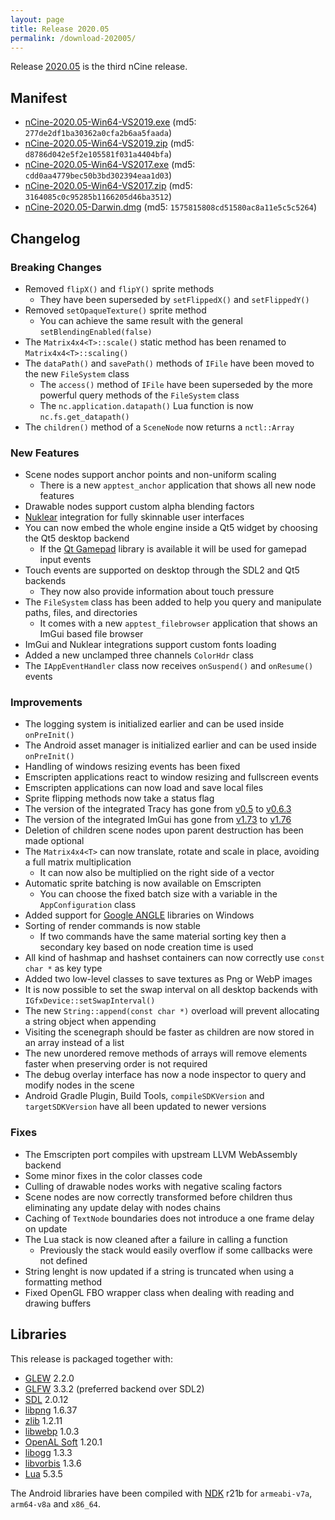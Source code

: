 ```yaml
---
layout: page
title: Release 2020.05
permalink: /download-202005/
---
```


Release [2020.05](https://github.com/nCine/nCine/releases/tag/2020.05) is the third nCine release.

## Manifest

- [nCine-2020.05-Win64-VS2019.exe](https://github.com/nCine/nCine/releases/download/2020.05/nCine-2020.05-Win64-VS2019.exe) (md5: `277de2df1ba30362a0cfa2b6aa5faada`)
- [nCine-2020.05-Win64-VS2019.zip](https://github.com/nCine/nCine/releases/download/2020.05/nCine-2020.05-Win64-VS2019.zip) (md5: `d8786d042e5f2e105581f031a4404bfa`)
- [nCine-2020.05-Win64-VS2017.exe](https://github.com/nCine/nCine/releases/download/2020.05/nCine-2020.05-Win64-VS2017.exe) (md5: `cdd0aa4779bec50b3bd302394eaa1d03`)
- [nCine-2020.05-Win64-VS2017.zip](https://github.com/nCine/nCine/releases/download/2020.05/nCine-2020.05-Win64-VS2017.zip) (md5: `3164085c0c95285b1166205d46ba3512`)
- [nCine-2020.05-Darwin.dmg](https://github.com/nCine/nCine/releases/download/2020.05/nCine-2020.05-Darwin.dmg) (md5: `1575815808cd51580ac8a11e5c5c5264`)

## Changelog

### Breaking Changes

- Removed `flipX()` and `flipY()` sprite methods
  - They have been superseded by `setFlippedX()` and `setFlippedY()`
- Removed `setOpaqueTexture()` sprite method
  - You can achieve the same result with the general `setBlendingEnabled(false)`
- The `Matrix4x4<T>::scale()` static method has been renamed to `Matrix4x4<T>::scaling()`
- The `dataPath()` and `savePath()` methods of `IFile` have been moved to the new `FileSystem` class
  - The `access()` method of `IFile` have been superseded by the more powerful query methods of the `FileSystem` class
  - The `nc.application.datapath()` Lua function is now `nc.fs.get_datapath()`
- The `children()` method of a `SceneNode` now returns a `nctl::Array`

### New Features

- Scene nodes support anchor points and non-uniform scaling
  - There is a new `apptest_anchor` application that shows all new node features
- Drawable nodes support custom alpha blending factors
- [Nuklear](https://github.com/Immediate-Mode-UI/Nuklear) integration for fully skinnable user interfaces
- You can now embed the whole engine inside a Qt5 widget by choosing the Qt5 desktop backend
  - If the [Qt Gamepad](https://doc.qt.io/qt-5/qtgamepad-module.html) library is available it will be used for gamepad input events
- Touch events are supported on desktop through the SDL2 and Qt5 backends
  - They now also provide information about touch pressure
- The `FileSystem` class has been added to help you query and manipulate paths, files, and directories
  - It comes with a new `apptest_filebrowser` application that shows an ImGui based file browser
- ImGui and Nuklear integrations support custom fonts loading
- Added a new unclamped three channels `ColorHdr` class
- The `IAppEventHandler` class now receives `onSuspend()` and `onResume()` events

### Improvements

- The logging system is initialized earlier and can be used inside `onPreInit()`
- The Android asset manager is initialized earlier and can be used inside `onPreInit()`
- Handling of windows resizing events has been fixed
- Emscripten applications react to window resizing and fullscreen events
- Emscripten applications can now load and save local files
- Sprite flipping methods now take a status flag
- The version of the integrated Tracy has gone from [v0.5](https://bitbucket.org/wolfpld/tracy/src/v0.5/) to [v0.6.3](https://bitbucket.org/wolfpld/tracy/src/v0.6.3/)
- The version of the integrated ImGui has gone from [v1.73](https://github.com/ocornut/imgui/releases/tag/v1.73) to [v1.76](https://github.com/ocornut/imgui/releases/tag/v1.76)
- Deletion of children scene nodes upon parent destruction has been made optional
- The `Matrix4x4<T>` can now translate, rotate and scale in place, avoiding a full matrix multiplication
  - It can now also be multiplied on the right side of a vector
- Automatic sprite batching is now available on Emscripten
  - You can choose the fixed batch size with a variable in the `AppConfiguration` class
- Added support for [Google ANGLE](http://angleproject.org) libraries on Windows
- Sorting of render commands is now stable
  - If two commands have the same material sorting key then a secondary key based on node creation time is used
- All kind of hashmap and hashset containers can now correctly use `const char *` as key type
- Added two low-level classes to save textures as Png or WebP images
- It is now possible to set the swap interval on all desktop backends with `IGfxDevice::setSwapInterval()`
- The new `String::append(const char *)` overload will prevent allocating a string object when appending
- Visiting the scenegraph should be faster as children are now stored in an array instead of a list
- The new unordered remove methods of arrays will remove elements faster when preserving order is not required
- The debug overlay interface has now a node inspector to query and modify nodes in the scene
- Android Gradle Plugin, Build Tools, `compileSDKVersion` and `targetSDKVersion` have all been updated to newer versions

### Fixes

- The Emscripten port compiles with upstream LLVM WebAssembly backend
- Some minor fixes in the color classes code
- Culling of drawable nodes works with negative scaling factors
- Scene nodes are now correctly transformed before children thus eliminating any update delay with nodes chains
- Caching of `TextNode` boundaries does not introduce a one frame delay on update
- The Lua stack is now cleaned after a failure in calling a function
  - Previously the stack would easily overflow if some callbacks were not defined
- String lenght is now updated if a string is truncated when using a formatting method
- Fixed OpenGL FBO wrapper class when dealing with reading and drawing buffers

## Libraries

This release is packaged together with:

- [GLEW](http://glew.sourceforge.net/) 2.2.0
- [GLFW](https://www.glfw.org/) 3.3.2 (preferred backend over SDL2)
- [SDL](https://www.libsdl.org/) 2.0.12
- [libpng](http://www.libpng.org/pub/png/libpng.html) 1.6.37
- [zlib](https://www.zlib.net/) 1.2.11
- [libwebp](https://developers.google.com/speed/webp/) 1.0.3
- [OpenAL Soft](https://openal-soft.org/) 1.20.1
- [libogg](https://xiph.org/ogg/) 1.3.3
- [libvorbis](https://xiph.org/vorbis/) 1.3.6
- [Lua](https://www.lua.org/) 5.3.5

The Android libraries have been compiled with [NDK](https://developer.android.com/ndk) r21b for `armeabi-v7a`, `arm64-v8a` and `x86_64`.
